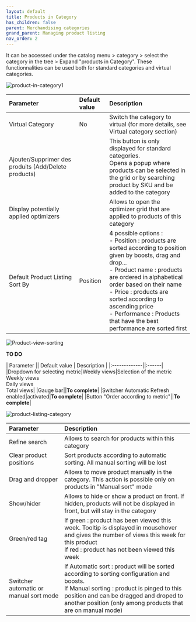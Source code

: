 ```yaml
---
layout: default
title: Products in Category
has_children: false
parent: Merchandising categories
grand_parent: Managing product listing
nav_order: 2
---
```

It can be accessed under the catalog menu > category > select the category in the tree > Expand "products in Category".
These functionnalities can be used both for standard categories and virtual categories.

![product-in-category1](https://user-images.githubusercontent.com/98949123/154659268-28bab1a1-d313-44cd-96d4-1239b1eac7f7.PNG)

| Parameter    | Default value | Description |
|:-------------|:------------------|:------|
|Virtual Category|No|Switch the category to virtual (for more details, see Virtual category section)|
|Ajouter/Supprimer des produits (Add/Delete products)||This button is only displayed for standard categories. <br/> Opens a popup where products can be selected in the grid or by searching product by SKU and be added to the category|
|Display potentially applied optimizers||Allows to open the optimizer grid that are applied to products of this category|
|Default Product Listing Sort By|Position|4 possible options : <br/> - Position : products are sorted according to position given by boosts, drag and drop... <br/> - Product name : products are ordered in alphabetical order based on their name <br/> - Price : products are sorted according to ascending price <br/> - Performance : Products that have the best performance are sorted first|

![Product-view-sorting](https://user-images.githubusercontent.com/98949123/154703520-d054e2bd-fb63-4024-9c31-f7efa4e4bb1d.PNG)

**TO DO**

| Parameter    || Default value | Description |
|:-------------||:------|
|Dropdown for selecting metric|Weekly views|Selection of the metric <br/> Weekly views <br/> Daily views <br/> Total views|
|Gauge bar||**To complete**|
|Switcher Automatic Refresh enabled|activated|**To complete**|
|Button "Order according to metric"||**To complete**|

![product-listing-category](https://user-images.githubusercontent.com/98949123/154704869-3330dd89-574a-4ef4-af17-d68061a571bc.PNG)

| Parameter    | Description |
|:-------------|:------|
|Refine search|Allows to search for products within this category|
|Clear product positions|Sort products according to automatic sorting. All manual sorting will be lost|
|Drag and dropper|Allows to move product manually in the category. This action is possible only on products in "Manual sort" mode|
|Show/hider|Allows to hide or show a product on front. If hidden, products will not be displayed in front, but will stay in the category|
|Green/red tag|If green : product has been viewed this week. Tooltip is displayed in mousehover and gives the number of views this week for this product <br/> If red : product has not been viewed this week|
|Switcher automatic or manual sort mode|If Automatic sort : product will be sorted according to sorting configuration and boosts. <br/> If Manual sorting : product is pinged to this position and can be dragged and droped to another position (only among products that are on manual mode)|






